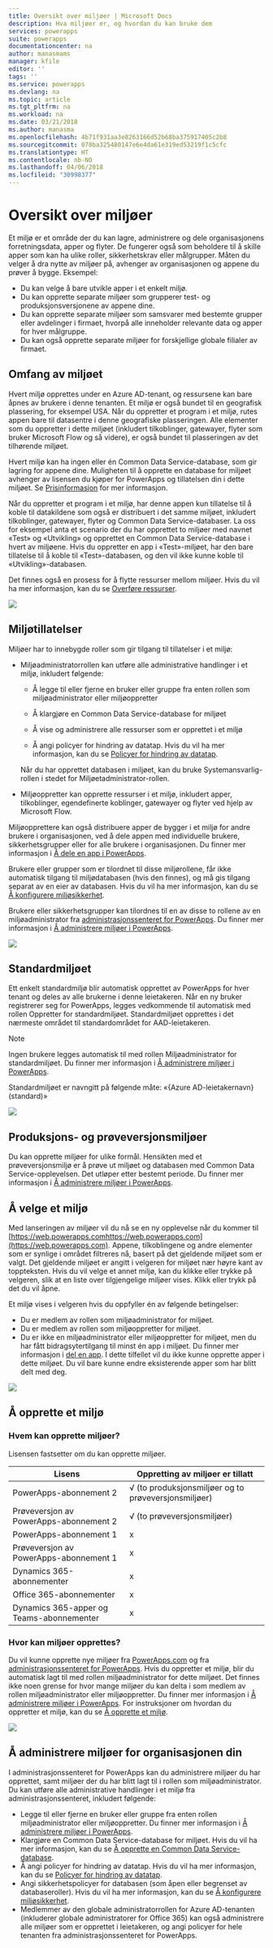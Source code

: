 ```yaml
---
title: Oversikt over miljøer | Microsoft Docs
description: Hva miljøer er, og hvordan du kan bruke dem
services: powerapps
suite: powerapps
documentationcenter: na
author: manasmams
manager: kfile
editor: ''
tags: ''
ms.service: powerapps
ms.devlang: na
ms.topic: article
ms.tgt_pltfrm: na
ms.workload: na
ms.date: 03/21/2018
ms.author: manasma
ms.openlocfilehash: 4b71f931aa3e8263166d52b68ba375917405c2b8
ms.sourcegitcommit: 078ba325480147e6e4da61e319ed53219f1c5cfc
ms.translationtype: HT
ms.contentlocale: nb-NO
ms.lasthandoff: 04/06/2018
ms.locfileid: "30998377"
---
```

# <a name="environments-overview"></a>Oversikt over miljøer
Et miljø er et område der du kan lagre, administrere og dele organisasjonens forretningsdata, apper og flyter. De fungerer også som beholdere til å skille apper som kan ha ulike roller, sikkerhetskrav eller målgrupper. Måten du velger å dra nytte av miljøer på, avhenger av organisasjonen og appene du prøver å bygge. Eksempel:

* Du kan velge å bare utvikle apper i et enkelt miljø.
* Du kan opprette separate miljøer som grupperer test- og produksjonsversjonene av appene dine.
* Du kan opprette separate miljøer som samsvarer med bestemte grupper eller avdelinger i firmaet, hvorpå alle inneholder relevante data og apper for hver målgruppe.
* Du kan også opprette separate miljøer for forskjellige globale filialer av firmaet.  

## <a name="environment-scope"></a>Omfang av miljøet
Hvert miljø opprettes under en Azure AD-tenant, og ressursene kan bare åpnes av brukere i denne tenanten. Et miljø er også bundet til en geografisk plassering, for eksempel USA. Når du oppretter et program i et miljø, rutes appen bare til datasentre i denne geografiske plasseringen. Alle elementer som du oppretter i dette miljøet (inkludert tilkoblinger, gatewayer, flyter som bruker Microsoft Flow og så videre), er også bundet til plasseringen av det tilhørende miljøet.

Hvert miljø kan ha ingen eller én Common Data Service-database, som gir lagring for appene dine. Muligheten til å opprette en database for miljøet avhenger av lisensen du kjøper for PowerApps og tillatelsen din i dette miljøet. Se [Prisinformasjon](pricing-billing-skus.md) for mer informasjon.

Når du oppretter et program i et miljø, har denne appen kun tillatelse til å koble til datakildene som også er distribuert i det samme miljøet, inkludert tilkoblinger, gatewayer, flyter og Common Data Service-databaser.  La oss for eksempel anta et scenario der du har opprettet to miljøer med navnet «Test» og «Utvikling» og opprettet en Common Data Service-database i hvert av miljøene. Hvis du oppretter en app i «Test»-miljøet, har den bare tillatelse til å koble til «Test»-databasen, og den vil ikke kunne koble til «Utvikling»-databasen.

Det finnes også en prosess for å flytte ressurser mellom miljøer. Hvis du vil ha mer informasjon, kan du se [Overføre ressurser](environment-and-tenant-migration.md).

![](./media/environments-overview/Environments.png)

## <a name="environment-permissions"></a>Miljøtillatelser
Miljøer har to innebygde roller som gir tilgang til tillatelser i et miljø:

* Miljøadministratorrollen kan utføre alle administrative handlinger i et miljø, inkludert følgende:

    * Å legge til eller fjerne en bruker eller gruppe fra enten rollen som miljøadministrator eller miljøoppretter

    * Å klargjøre en Common Data Service-database for miljøet

    * Å vise og administrere alle ressurser som er opprettet i et miljø

    * Å angi policyer for hindring av datatap. Hvis du vil ha mer informasjon, kan du se [Policyer for hindring av datatap](prevent-data-loss.md).

    Når du har opprettet databasen i miljøet, kan du bruke Systemansvarlig-rollen i stedet for Miljøetadministrator-rollen.

* Miljøoppretter kan opprette ressurser i et miljø, inkludert apper, tilkoblinger, egendefinerte koblinger, gatewayer og flyter ved hjelp av Microsoft Flow.

Miljøopprettere kan også distribuere apper de bygger i et miljø for andre brukere i organisasjonen, ved å dele appen med individuelle brukere, sikkerhetsgrupper eller for alle brukere i organisasjonen. Du finner mer informasjon i [Å dele en app i PowerApps](../maker/canvas-apps/share-app.md).

Brukere eller grupper som er tilordnet til disse miljørollene, får ikke automatisk tilgang til miljødatabasen (hvis den finnes), og må gis tilgang separat av en eier av databasen. Hvis du vil ha mer informasjon, kan du se [Å konfigurere miljøsikkerhet](database-security.md).

Brukere eller sikkerhetsgrupper kan tilordnes til en av disse to rollene av en miljøadministrator fra [administrasjonssenteret for PowerApps][1]. Du finner mer informasjon i [Å administrere miljøer i PowerApps](environments-administration.md).

![](./media/environments-overview/EnvironmentRoles.png)

## <a name="the-default-environment"></a>Standardmiljøet
Ett enkelt standardmiljø blir automatisk opprettet av PowerApps for hver tenant og deles av alle brukerne i denne leietakeren. Når en ny bruker registrerer seg for PowerApps, legges vedkommende til automatisk med rollen Oppretter for standardmiljøet. Standardmiljøet opprettes i det nærmeste området til standardområdet for AAD-leietakeren.

> [!NOTE]
> Ingen brukere legges automatisk til med rollen Miljøadministrator for standardmiljøet. Du finner mer informasjon i [Å administrere miljøer i PowerApps](environments-administration.md).
>
>

Standardmiljøet er navngitt på følgende måte: «{Azure AD-leietakernavn} (standard)»

![](./media/environments-overview/DefaultEnvironment.png)

## <a name="production-and-trial-environments"></a>Produksjons- og prøveversjonsmiljøer
Du kan opprette miljøer for ulike formål. Hensikten med et prøveversjonsmiljø er å prøve ut miljøet og databasen med Common Data Service-opplevelsen. Det utløper etter bestemt periode. Du finner mer informasjon i [Å administrere miljøer i PowerApps](environments-administration.md).

## <a name="choosing-an-environment"></a>Å velge et miljø
Med lanseringen av miljøer vil du nå se en ny opplevelse når du kommer til [https://web.powerapps.comhttps://web.powerapps.com](https://web.powerapps.com).  Appene, tilkoblingene og andre elementer som er synlige i området filtreres nå, basert på det gjeldende miljøet som er valgt.  Det gjeldende miljøet er angitt i velgeren for miljøet nær høyre kant av toppteksten. Hvis du vil velge et annet miljø, kan du klikke eller trykke på velgeren, slik at en liste over tilgjengelige miljøer vises. Klikk eller trykk på det du vil åpne.

Et miljø vises i velgeren hvis du oppfyller én av følgende betingelser:

* Du er medlem av rollen som miljøadministrator for miljøet.
* Du er medlem av rollen som miljøoppretter for miljøet.
* Du er ikke en miljøadministrator eller miljøoppretter for miljøet, men du har fått bidragsytertilgang til minst én app i miljøet. Du finner mer informasjon i [del en app](../maker/canvas-apps/share-app.md). I dette tilfellet vil du ikke kunne opprette apper i dette miljøet. Du vil bare kunne endre eksisterende apper som har blitt delt med deg.

![](./media/environments-overview/EnvironmentPicker.png)

## <a name="creating-an-environment"></a>Å opprette et miljø
### <a name="who-can-create-environments"></a>Hvem kan opprette miljøer?
Lisensen fastsetter om du kan opprette miljøer.

| Lisens | Oppretting av miljøer er tillatt |
| --- | --- |
| PowerApps-abonnement 2 |√ (to produksjonsmiljøer og to prøveversjonsmiljøer)|
| Prøveversjon av PowerApps-abonnement 2 |√ (to prøveversjonsmiljøer)|
| PowerApps-abonnement 1 |x |
| Prøveversjon av PowerApps-abonnement 1 |x |
| Dynamics 365-abonnementer |x |
| Office 365-abonnementer |x |
| Dynamics 365-apper og Teams-abonnementer |x |


### <a name="where-can-environments-be-created"></a>Hvor kan miljøer opprettes?
Du vil kunne opprette nye miljøer fra [PowerApps.com][2] og fra [administrasjonssenteret for PowerApps][1]. Hvis du oppretter et miljø, blir du automatisk lagt til med rollen miljøadministrator for dette miljøet. Det finnes ikke noen grense for hvor mange miljøer du kan delta i som medlem av rollen miljøadministrator eller miljøoppretter. Du finner mer informasjon i [Å administrere miljøer i PowerApps](environments-administration.md). For instruksjoner om hvordan du oppretter et miljø, kan du se [Å opprette et miljø](create-environment.md).

![](./media/environments-overview/CreateEnvironmentDialog-New.png)


## <a name="managing-environments-for-your-organization"></a>Å administrere miljøer for organisasjonen din
I administrasjonssenteret for PowerApps kan du administrere miljøer du har opprettet, samt miljøer der du har blitt lagt til i rollen som miljøadministrator. Du kan utføre alle administrative handlinger i et miljø fra administrasjonssenteret, inkludert følgende:

* Legge til eller fjerne en bruker eller gruppe fra enten rollen miljøadministrator eller miljøoppretter.  Du finner mer informasjon i [Å administrere miljøer i PowerApps](environments-administration.md).
* Klargjøre en Common Data Service-database for miljøet. Hvis du vil ha mer informasjon, kan du se [Å opprette en Common Data Service-database](create-database.md).
* Å angi policyer for hindring av datatap. Hvis du vil ha mer informasjon, kan du se [Policyer for hindring av datatap](prevent-data-loss.md).
* Angi sikkerhetspolicyer for databasen (som åpen eller begrenset av databaseroller). Hvis du vil ha mer informasjon, kan du se [Å konfigurere miljøsikkerhet](database-security.md).
* Medlemmer av den globale administratorrollen for Azure AD-tenanten (inkluderer globale administratorer for Office 365) kan også administrere alle miljøer som er opprettet i leietakeren, og angi policyer for hele tenanten fra administrasjonssenteret for PowerApps.

<!--Reference links in article-->
[1]: https://admin.powerapps.com
[2]: https://web.powerapps.com
[3]: https://aka.ms/cdspreviewtoga
